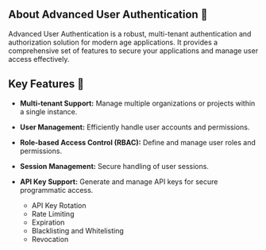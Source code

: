 ## About Advanced User Authentication 🔮

Advanced User Authentication is a robust, multi-tenant authentication and authorization solution for modern
age applications. It provides a comprehensive set of features to secure your
applications and manage user access effectively.

## Key Features 🔑

- **Multi-tenant Support:** Manage multiple organizations or projects within a
  single instance.
- **User Management:** Efficiently handle user accounts and permissions.
- **Role-based Access Control (RBAC):** Define and manage user roles and permissions.
- **Session Management:** Secure handling of user sessions.
- **API Key Support:** Generate and manage API keys for secure programmatic access.

  - API Key Rotation
  - Rate Limiting
  - Expiration
  - Blacklisting and Whitelisting
  - Revocation